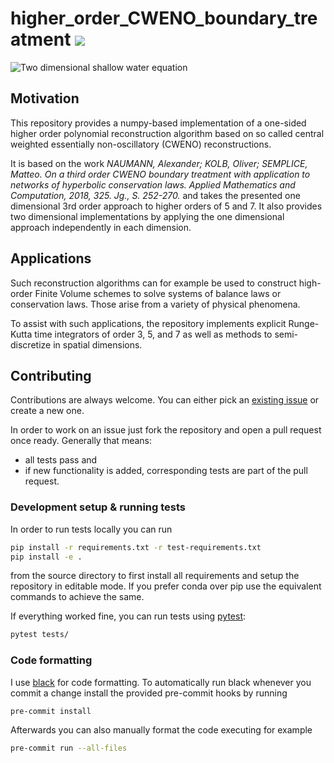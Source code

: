 # higher_order_CWENO_boundary_treatment ![](https://github.com/SvoONs/higher_order_CWENO_boundary_treatment/workflows/run_tests/badge.svg)

![Two dimensional shallow water equation](shallow_water_radial.png)

## Motivation

This repository provides a numpy-based implementation of a one-sided higher order polynomial reconstruction algorithm based on so called central weighted essentially non-oscillatory (CWENO) reconstructions.

It is based on the work *NAUMANN, Alexander; KOLB, Oliver; SEMPLICE, Matteo. On a third order CWENO boundary treatment with application to networks of hyperbolic conservation laws. Applied Mathematics and Computation, 2018, 325. Jg., S. 252-270.* and takes the presented one dimensional 3rd order approach to higher orders of 5 and 7. It also provides two dimensional implementations by applying the one dimensional approach independently in each dimension.

## Applications

Such reconstruction algorithms can for example be used to construct high-order Finite Volume schemes to solve systems of balance laws or conservation laws. Those arise from a variety of physical phenomena.

To assist with such applications, the repository implements explicit
Runge-Kutta time integrators of order 3, 5, and 7 as well as methods
to semi-discretize in spatial dimensions.

## Contributing

Contributions are always welcome. You can either pick an [existing issue](https://github.com/SvoONs/higher_order_CWENO_boundary_treatment/issues) or create a new one.

In order to work on an issue just fork the repository and open a pull request once ready. Generally that means:
* all tests pass and
* if new functionality is added, corresponding tests are part of the pull request.

### Development setup & running tests
In order to run tests locally you can run
```bash
pip install -r requirements.txt -r test-requirements.txt
pip install -e .
```
from the source directory to first install all requirements and setup the repository in editable mode. If you prefer conda over pip use the equivalent commands to achieve the same.

If everything worked fine, you can run tests using [pytest](https://docs.pytest.org/en/stable/):

```bash
pytest tests/
```

### Code formatting
I use [black](https://github.com/psf/black) for code formatting. To automatically run black whenever you commit a change install the provided pre-commit hooks by running
```bash
pre-commit install
```
Afterwards you can also manually format the code executing for example
```bash
pre-commit run --all-files
```
